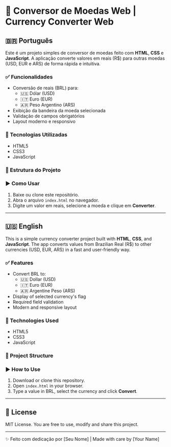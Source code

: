 # 💱 Conversor de Moedas Web | Currency Converter Web

## 🇧🇷 Português

Este é um projeto simples de conversor de moedas feito com **HTML**, **CSS** e **JavaScript**. A aplicação converte valores em reais (R$) para outras moedas (USD, EUR e ARS) de forma rápida e intuitiva.

### ✅ Funcionalidades

- Conversão de reais (BRL) para:
  - 🇺🇸 Dólar (USD)
  - 🇮🇹 Euro (EUR)
  - 🇦🇷 Peso Argentino (ARS)
- Exibição da bandeira da moeda selecionada
- Validação de campos obrigatórios
- Layout moderno e responsivo

### 🧩 Tecnologias Utilizadas

- HTML5
- CSS3
- JavaScript

### 📁 Estrutura do Projeto


### ▶️ Como Usar

1. Baixe ou clone este repositório.
2. Abra o arquivo `index.html` no navegador.
3. Digite um valor em reais, selecione a moeda e clique em **Converter**.

---

## 🇺🇸 English

This is a simple currency converter project built with **HTML**, **CSS**, and **JavaScript**. The app converts values from Brazilian Real (R$) to other currencies (USD, EUR, ARS) in a fast and user-friendly way.

### ✅ Features

- Convert BRL to:
  - 🇺🇸 Dollar (USD)
  - 🇮🇹 Euro (EUR)
  - 🇦🇷 Argentine Peso (ARS)
- Display of selected currency's flag
- Required field validation
- Modern and responsive layout

### 🧩 Technologies Used

- HTML5
- CSS3
- JavaScript

### 📁 Project Structure


### ▶️ How to Use

1. Download or clone this repository.
2. Open `index.html` in your browser.
3. Type a value in BRL, select the currency and click **Convert**.

---

## 📄 License

MIT License. You are free to use, modify and share this project.

---

✨ Feito com dedicação por [Seu Nome] | Made with care by [Your Name]
